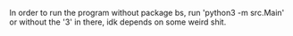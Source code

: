 In order to run the program without package bs, run 'python3 -m src.Main'
or without the '3' in there, idk depends on some weird shit. 